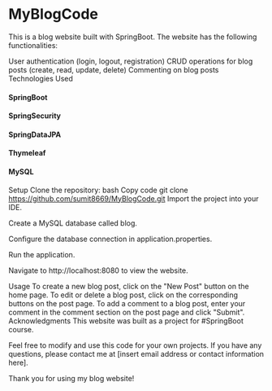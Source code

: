 # MyBlogCode

This is a blog website built with SpringBoot. The website has the following functionalities:

User authentication (login, logout, registration)
CRUD operations for blog posts (create, read, update, delete)
Commenting on blog posts
Technologies Used
#### SpringBoot
#### SpringSecurity
#### SpringDataJPA
#### Thymeleaf
#### MySQL
Setup
Clone the repository:
bash
Copy code
git clone https://github.com/sumit8669/MyBlogCode.git
Import the project into your IDE.

Create a MySQL database called blog.

Configure the database connection in application.properties.

Run the application.

Navigate to http://localhost:8080 to view the website.

Usage
To create a new blog post, click on the "New Post" button on the home page.
To edit or delete a blog post, click on the corresponding buttons on the post page.
To add a comment to a blog post, enter your comment in the comment section on the post page and click "Submit".
Acknowledgments
This website was built as a project for #SpringBoot course.

Feel free to modify and use this code for your own projects. If you have any questions, please contact me at [insert email address or contact information here].

Thank you for using my blog website!
